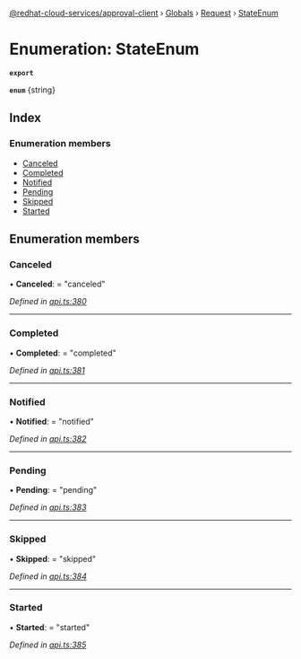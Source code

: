 [@redhat-cloud-services/approval-client](../README.md) › [Globals](../globals.md) › [Request](../modules/request.md) › [StateEnum](request.stateenum.md)

# Enumeration: StateEnum

**`export`** 

**`enum`** {string}

## Index

### Enumeration members

* [Canceled](request.stateenum.md#canceled)
* [Completed](request.stateenum.md#completed)
* [Notified](request.stateenum.md#notified)
* [Pending](request.stateenum.md#pending)
* [Skipped](request.stateenum.md#skipped)
* [Started](request.stateenum.md#started)

## Enumeration members

###  Canceled

• **Canceled**: = "canceled"

*Defined in [api.ts:380](https://github.com/RedHatInsights/javascript-clients/blob/master/packages/approval/api.ts#L380)*

___

###  Completed

• **Completed**: = "completed"

*Defined in [api.ts:381](https://github.com/RedHatInsights/javascript-clients/blob/master/packages/approval/api.ts#L381)*

___

###  Notified

• **Notified**: = "notified"

*Defined in [api.ts:382](https://github.com/RedHatInsights/javascript-clients/blob/master/packages/approval/api.ts#L382)*

___

###  Pending

• **Pending**: = "pending"

*Defined in [api.ts:383](https://github.com/RedHatInsights/javascript-clients/blob/master/packages/approval/api.ts#L383)*

___

###  Skipped

• **Skipped**: = "skipped"

*Defined in [api.ts:384](https://github.com/RedHatInsights/javascript-clients/blob/master/packages/approval/api.ts#L384)*

___

###  Started

• **Started**: = "started"

*Defined in [api.ts:385](https://github.com/RedHatInsights/javascript-clients/blob/master/packages/approval/api.ts#L385)*
